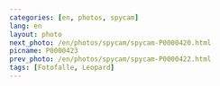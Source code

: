 ```yaml
---
categories: [en, photos, spycam]
lang: en
layout: photo
next_photo: /en/photos/spycam/spycam-P0000420.html
picname: P0000423
prev_photo: /en/photos/spycam/spycam-P0000422.html
tags: [Fotofalle, Leopard]
---
```

